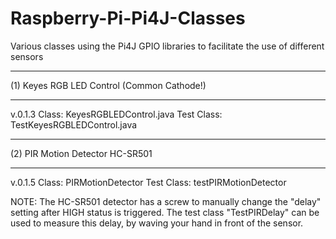 # Raspberry-Pi-Pi4J-Classes

Various classes using the Pi4J GPIO libraries to facilitate the use of different sensors

___________________________________________
(1) Keyes RGB LED Control (Common Cathode!)
___________________________________________
  v.0.1.3
  Class: KeyesRGBLEDControl.java
  Test Class: TestKeyesRGBLEDControl.java


________________________________
(2) PIR Motion Detector HC-SR501
________________________________
  v.0.1.5
  Class: PIRMotionDetector
  Test Class: testPIRMotionDetector

  NOTE:
  The HC-SR501 detector has a screw to manually change the "delay" setting after HIGH status is triggered.
  The test class "TestPIRDelay" can be used to measure this delay, by waving your hand in front of the sensor.

